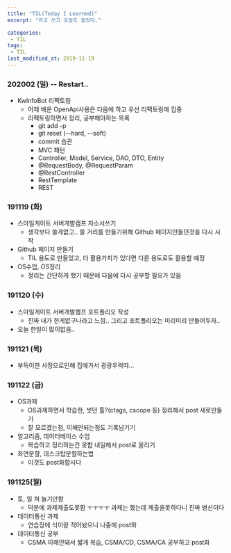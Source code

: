 ```yaml
---
title: "TIL(Today I Learned)"
excerpt: "라고 쓰고 오늘도 놀았다."

categories:
 - TIL
tags:
 - TIL
last_modified_at: 2019-11-19
---
```



### 202002 (일) -- Restart..
* KwInfoBot 리팩토링
   * 어제 배운 OpenApi사용은 다음에 하고 우선 리팩토링에 집중
   * 리팩토링하면서 정리, 공부해야하는 목록
      * git add -p
      * git reset (--hard, --soft)
      * commit 습관
      * MVC 패턴
      * Controller, Model, Service, DAO, DTO, Entity
      * @RequestBody, @RequestParam
      * @RestController
      * RestTemplate
      * REST

### 191119 (화)
* 스마일게이트 서버개발캠프 자소서쓰기
   * 생각보다 쓸게없고.. 쓸 거리를 만들기위해 Github 페이지만들던것을 다시 시작
* Github 페이지 만들기
   * TIL 용도로 만들었고, 더 활용가치가 있다면 다른 용도로도 활용할 예정
* OS수업, OS정리
   * 정리는 간단하게 했기 때문에 다음에 다시 공부할 필요가 있음



### 191120 (수)

* 스마일게이트 서버개발캠프 포트폴리오 작성
  * 진짜 내가 한게없구나라고 느낌.. 그리고 포트폴리오는 미리미리 만들어두자..
* 오늘 한일이 많이없음..



### 191121 (목)

* 부득이한 사정으로인해 집에가서 광광우럭따...



### 191122 (금)

* OS과제
  * OS과제하면서 학습한, 썻던 툴?(ctags, cscope 등) 정리해서 post 새로만들기
  * 잘 모르겠는점, 이해안되는점도 기록남기기
* 알고리즘, 데이터베이스 수업
  * 복습하고 정리하는건 못함 내일해서 post로 올리기
* 화면분할, 데스크탑분할하는법
  * 이것도 post화합시다



### 191125(월)

* 토, 일 쳐 놀기만함
  * 덕분에 과제제출도못함 ㅜㅜㅜㅜ 과제는 했는데 제출을못하다니 진짜 병신이다
* 데이터통신 과제
  * 연습장에 식이랑 적어놨으니 나중에 post화
* 데이터통신 공부
  * CSMA 이해안돼서 짧게 복습, CSMA/CD, CSMA/CA 공부하고 post화


